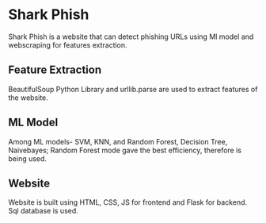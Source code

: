 # Shark Phish
Shark Phish is a website that can detect phishing URLs using Ml model and webscraping for features extraction.
## Feature Extraction
BeautifulSoup Python Library and urllib.parse are used to extract features of the website.
## ML Model
Among ML models- SVM, KNN, and Random Forest, Decision Tree, Naivebayes; Random Forest mode gave the best efficiency, therefore is being used.
## Website
Website is built using HTML, CSS, JS for frontend and Flask for backend. Sql database is used.
